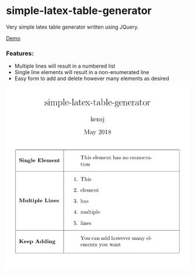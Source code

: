 # simple-latex-table-generator

Very simple latex table generator written using JQuery.

[Demo](http://kenjijapra.com/demo/simple-latex-table-generator/index.html)

### Features:

* Multiple lines will result in a numbered list
* Single line elements will result in a non-enumerated line
* Easy form to add and delete however many elements as desired

![Multiple Lines](/git-images/multiple-lines.png)
